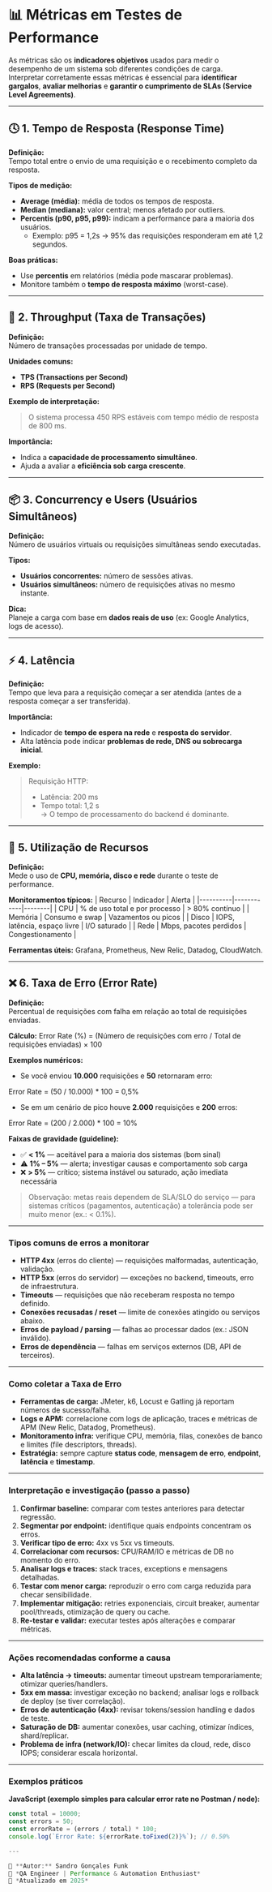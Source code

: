 # 📊 Métricas em Testes de Performance

As métricas são os **indicadores objetivos** usados para medir o desempenho de um sistema sob diferentes condições de carga.  
Interpretar corretamente essas métricas é essencial para **identificar gargalos**, **avaliar melhorias** e **garantir o cumprimento de SLAs (Service Level Agreements)**.

---

## 🕓 1. Tempo de Resposta (Response Time)

**Definição:**  
Tempo total entre o envio de uma requisição e o recebimento completo da resposta.

**Tipos de medição:**
- **Average (média):** média de todos os tempos de resposta.  
- **Median (mediana):** valor central; menos afetado por outliers.  
- **Percentis (p90, p95, p99):** indicam a performance para a maioria dos usuários.  
  - Exemplo: p95 = 1,2s → 95% das requisições responderam em até 1,2 segundos.

**Boas práticas:**
- Use **percentis** em relatórios (média pode mascarar problemas).  
- Monitore também o **tempo de resposta máximo** (worst-case).

---

## 🚀 2. Throughput (Taxa de Transações)

**Definição:**  
Número de transações processadas por unidade de tempo.

**Unidades comuns:**
- **TPS (Transactions per Second)**  
- **RPS (Requests per Second)**

**Exemplo de interpretação:**
> O sistema processa 450 RPS estáveis com tempo médio de resposta de 800 ms.

**Importância:**
- Indica a **capacidade de processamento simultâneo**.  
- Ajuda a avaliar a **eficiência sob carga crescente**.

---

## 📦 3. Concurrency e Users (Usuários Simultâneos)

**Definição:**  
Número de usuários virtuais ou requisições simultâneas sendo executadas.

**Tipos:**
- **Usuários concorrentes:** número de sessões ativas.  
- **Usuários simultâneos:** número de requisições ativas no mesmo instante.

**Dica:**  
Planeje a carga com base em **dados reais de uso** (ex: Google Analytics, logs de acesso).

---

## ⚡ 4. Latência

**Definição:**  
Tempo que leva para a requisição começar a ser atendida (antes de a resposta começar a ser transferida).

**Importância:**
- Indicador de **tempo de espera na rede** e **resposta do servidor**.  
- Alta latência pode indicar **problemas de rede, DNS ou sobrecarga inicial**.

**Exemplo:**
> Requisição HTTP:  
> - Latência: 200 ms  
> - Tempo total: 1,2 s  
> → O tempo de processamento do backend é dominante.

---

## 💾 5. Utilização de Recursos

**Definição:**  
Mede o uso de **CPU, memória, disco e rede** durante o teste de performance.

**Monitoramentos típicos:**
| Recurso | Indicador | Alerta |
|----------|------------|--------|
| CPU | % de uso total e por processo | > 80% contínuo |
| Memória | Consumo e swap | Vazamentos ou picos |
| Disco | IOPS, latência, espaço livre | I/O saturado |
| Rede | Mbps, pacotes perdidos | Congestionamento |

**Ferramentas úteis:** Grafana, Prometheus, New Relic, Datadog, CloudWatch.

---

## ❌ 6. Taxa de Erro (Error Rate)

**Definição:**  
Percentual de requisições com falha em relação ao total de requisições enviadas.

**Cálculo:**
Error Rate (%) = (Número de requisições com erro / Total de requisições enviadas) × 100

**Exemplos numéricos:**
- Se você enviou **10.000** requisições e **50** retornaram erro:

Error Rate = (50 / 10.000) * 100 = 0,5%

- Se em um cenário de pico houve **2.000** requisições e **200** erros:

Error Rate = (200 / 2.000) * 100 = 10%


**Faixas de gravidade (guideline):**
- ✅ **< 1%** — aceitável para a maioria dos sistemas (bom sinal)  
- ⚠️ **1% – 5%** — alerta; investigar causas e comportamento sob carga  
- ❌ **> 5%** — crítico; sistema instável ou saturado, ação imediata necessária

> Observação: metas reais dependem de SLA/SLO do serviço — para sistemas críticos (pagamentos, autenticação) a tolerância pode ser muito menor (ex.: < 0.1%).

---

### Tipos comuns de erros a monitorar
- **HTTP 4xx** (erros do cliente) — requisições malformadas, autenticação, validação.  
- **HTTP 5xx** (erros do servidor) — exceções no backend, timeouts, erro de infraestrutura.  
- **Timeouts** — requisições que não receberam resposta no tempo definido.  
- **Conexões recusadas / reset** — limite de conexões atingido ou serviços abaixo.  
- **Erros de payload / parsing** — falhas ao processar dados (ex.: JSON inválido).  
- **Erros de dependência** — falhas em serviços externos (DB, API de terceiros).

---

### Como coletar a Taxa de Erro
- **Ferramentas de carga:** JMeter, k6, Locust e Gatling já reportam números de sucesso/falha.  
- **Logs e APM:** correlacione com logs de aplicação, traces e métricas de APM (New Relic, Datadog, Prometheus).  
- **Monitoramento infra:** verifique CPU, memória, filas, conexões de banco e limites (file descriptors, threads).  
- **Estratégia:** sempre capture **status code**, **mensagem de erro**, **endpoint**, **latência** e **timestamp**.

---

### Interpretação e investigação (passo a passo)
1. **Confirmar baseline:** comparar com testes anteriores para detectar regressão.  
2. **Segmentar por endpoint:** identifique quais endpoints concentram os erros.  
3. **Verificar tipo de erro:** 4xx vs 5xx vs timeouts.  
4. **Correlacionar com recursos:** CPU/RAM/IO e métricas de DB no momento do erro.  
5. **Analisar logs e traces:** stack traces, exceptions e mensagens detalhadas.  
6. **Testar com menor carga:** reproduzir o erro com carga reduzida para checar sensibilidade.  
7. **Implementar mitigação:** retries exponenciais, circuit breaker, aumentar pool/threads, otimização de query ou cache.  
8. **Re-testar e validar:** executar testes após alterações e comparar métricas.

---

### Ações recomendadas conforme a causa
- **Alta latência → timeouts:** aumentar timeout upstream temporariamente; otimizar queries/handlers.  
- **5xx em massa:** investigar exceção no backend; analisar logs e rollback de deploy (se tiver correlação).  
- **Erros de autenticação (4xx):** revisar tokens/session handling e dados de teste.  
- **Saturação de DB:** aumentar conexões, usar caching, otimizar índices, shard/replicar.  
- **Problema de infra (network/IO):** checar limites da cloud, rede, disco IOPS; considerar escala horizontal.

---

### Exemplos práticos

**JavaScript (exemplo simples para calcular error rate no Postman / node):**
```javascript
const total = 10000;
const errors = 50;
const errorRate = (errors / total) * 100;
console.log(`Error Rate: ${errorRate.toFixed(2)}%`); // 0.50%

---

📘 **Autor:** Sandro Gonçales Funk  
🎯 *QA Engineer | Performance & Automation Enthusiast*  
📅 *Atualizado em 2025*
